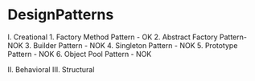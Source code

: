 # DesignPatterns
I. Creational
    1. Factory Method Pattern - OK
    2. Abstract Factory Pattern- NOK
    3. Builder Pattern - NOK
    4. Singleton Pattern - NOK
    5. Prototype Pattern - NOK
    6. Object Pool Pattern - NOK

II. Behavioral 
III. Structural
